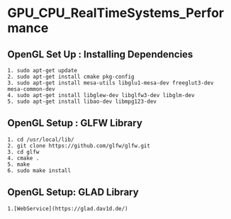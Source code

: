 # GPU_CPU_RealTimeSystems_Performance

## OpenGL Set Up : Installing Dependencies

    1. sudo apt-get update
    2. sudo apt-get install cmake pkg-config
    3. sudo apt-get install mesa-utils libglu1-mesa-dev freeglut3-dev mesa-common-dev
    4. sudo apt-get install libglew-dev libglfw3-dev libglm-dev
    5. sudo apt-get install libao-dev libmpg123-dev

## OpenGL Setup : GLFW Library

    1. cd /usr/local/lib/
    2. git clone https://github.com/glfw/glfw.git
    3. cd glfw
    4. cmake .
    5. make
    6. sudo make install

## OpenGL Setup: GLAD Library

    1.[WebService](https://glad.dav1d.de/)
